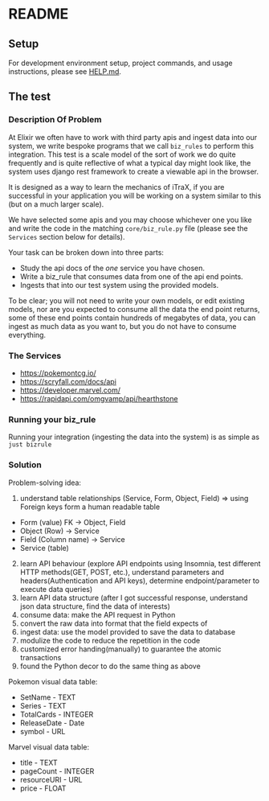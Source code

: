 # README

## Setup

For development environment setup, project commands, and usage instructions, please see [HELP.md](HELP.md).

## The test

### Description Of Problem

At Elixir we often have to work with third party apis and ingest data into our system, we write bespoke programs that we call `biz_rules` to perform this integration. This test is a scale model of the sort of work we do quite frequently and is quite reflective of what a typical day might look like, the system uses django rest framework to create a viewable api in the browser.

It is designed as a way to learn the mechanics of iTraX, if you are successful in your application you will be working on a system similar to this (but on a much larger scale).

We have selected some apis and you may choose whichever one you like and write the code in the matching `core/biz_rule.py` file (please see the `Services` section below for details).

Your task can be broken down into three parts:

* Study the api docs of the _one_ service you have chosen.
* Write a biz_rule that consumes data from one of the api end points.
* Ingests that into our test system using the provided models.

To be clear; you will not need to write your own models, or edit existing models, nor are you expected to consume all the data the end point returns, some of these end points contain hundreds of megabytes of data, you can ingest as much data as you want to, but you do not have to consume everything.

### The Services

- https://pokemontcg.io/
- https://scryfall.com/docs/api
- https://developer.marvel.com/
- https://rapidapi.com/omgvamp/api/hearthstone


### Running your biz_rule

Running your integration (ingesting the data into the system) is as simple as `just bizrule`

### Solution

Problem-solving idea: 
1. understand table relationships (Service, Form, Object, Field) => using Foreign keys form a human readable table
- Form (value) FK -> Object, Field
- Object (Row) -> Service 
- Field (Column name)  -> Service 
- Service (table)
2. learn API behaviour (explore API endpoints using Insomnia, test different HTTP methods(GET, POST, etc.), understand parameters and headers(Authentication and API keys), determine endpoint/parameter to execute data queries)
3. learn API data structure (after I got successful response, understand json data structure, find the data of interests)
4. consume data: make the API request in Python
5. convert the raw data into format that the field expects of
6. ingest data: use the model provided to save the data to database
7. modulize the code to reduce the repetition in the code
8. customized error handing(manually) to guarantee the atomic transactions
9. found the Python decor to do the same thing as above

Pokemon visual data table:
* SetName - TEXT
* Series - TEXT
* TotalCards - INTEGER
* ReleaseDate - Date
* symbol - URL

Marvel visual data table:
* title - TEXT
* pageCount - INTEGER
* resourceURI - URL
* price - FLOAT
